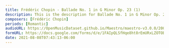 ```yaml
---
title: Frédéric Chopin - Ballade No. 1 in G Minor Op. 23 (1)
description: This is the description for Ballade No. 1 in G Minor Op. 23 by Frédéric Chopin
composers: [Frédéric Chopin]
periods: [Romantic]
audioURL: https://OpenMusicDataset.github.io/Maestro/maestro-v3.0.0/2004/MIDI-Unprocessed_SMF_12_01_2004_01-05_ORIG_MID--AUDIO_12_R1_2004_07_Track07_wav.midi
formURL: https://docs.google.com/forms/d/e/1FAIpQLSfHqe8ht8rEmURxLZOTOBBKN1tiP8Ukh89feRRdh0bNGlS-Gg/viewform
date: 2021-08-08T07:43:13-06:00
---
```

